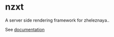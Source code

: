 # nzxt

A server side rendering framework for zheleznaya..

See [documentation](https://www.nzxt.tech/)

